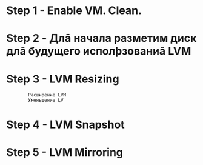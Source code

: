 # Step 1 - Enable VM. Clean.

# Step 2 - Длā начала разметим диск длā будущего исполþзованиā LVM

# Step 3 - LVM Resizing
			Расширение LVM
			Уменьшение LV
# Step 4 - LVM Snapshot

# Step 5 - LVM Mirroring